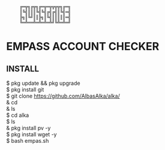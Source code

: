          ╔═╦╗╔╦╗╔═╦═╦╦╦╦╗╔═╗
         ║╚╣║║║╚╣╚╣╔╣╔╣║╚╣═╣
         ╠╗║╚╝║║╠╗║╚╣║║║║║═╣
         ╚═╩══╩═╩═╩═╩╝╚╩═╩═╝

# EMPASS ACCOUNT CHECKER

## INSTALL<br />
$ pkg update && pkg upgrade<br/>
$ pkg install git<br/>
$ git clone https://github.com/AlbasAlka/alka/<br/>
& cd<br/>
& ls<br/>
$ cd alka<br/>
$ ls<br/>
& pkg install pv -y<br/>
$ pkg install wget -y<br/>
$ bash empas.sh<br/>




